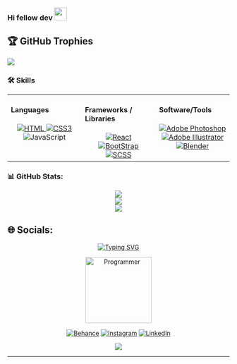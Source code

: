 ### Hi fellow dev <img src="https://media.giphy.com/media/hvRJCLFzcasrR4ia7z/giphy.gif" width="29px" height="29px">


## 🏆 GitHub Trophies
![](https://github-profile-trophy.vercel.app/?username=sureshgrdr&theme=radical&no-frame=true&no-bg=true&margin-w=4)


### 🛠️ Skills

<table><tr><td valign="top" width="33%">
  
#### Languages
  <div align="center">  
      <a href="https://developer.mozilla.org/en-US/docs/Web/JavaScript" target="_blank">
        <img  src="https://img.shields.io/badge/HTML-ff662a?style=for-the-badge&logo=html5&labelColor=20232a&color=ff662a" alt="HTML"  />
      </a> 
      <a href="https://react.dev/" target="_blank">
        <img  src="https://img.shields.io/badge/CSS-ff662a?style=for-the-badge&logo=CSS3&logoColor=2862e9&labelColor=20232a&color=2862e9" alt="CSS3"  />
      </a> 
        <img  src="https://img.shields.io/badge/JavaScript-ff662a?style=for-the-badge&logo=Javascript&labelColor=20232a&color=f7df1e" alt="JavaScript"  />

  </div>
</td>

<td valign="top" width="33%">
  
#### Frameworks / Libraries
  <div align="center">  
        <a href="https://www.java.com/" target="_blank">
            <img src="https://img.shields.io/badge/React-ff662a?style=for-the-badge&logo=React&labelColor=20232a&color=61dafb" alt="React" />
        </a>  
        <a href="https://spring.io/" target="_blank"> 
          <img src="https://img.shields.io/badge/BootStrap-ff662a?style=for-the-badge&logo=Bootstrap&labelColor=20232a&color=6e4ca2" alt="BootStrap" />
        </a>
        <a href="https://www.mysql.com/" target="_blank">
            <img src="https://img.shields.io/badge/SCSS-ff662a?style=for-the-badge&logo=sass&labelColor=20232a&color=cc6699" alt="SCSS" />
        </a>
        
  </div>
</td>  

<td valign="top" width="33%">
 
#### Software/Tools
  <div align="center">  
    <a href="https://www.linux.org/" target="_blank">
      <img src="https://img.shields.io/badge/Photoshop-ff662a?style=for-the-badge&logo=Adobe%20photoshop&labelColor=20232a&color=31a8ff" alt="Adobe Photoshop" />
    </a>
    <a href="https://cloud.google.com/" target="_blank">
      <img src="https://img.shields.io/badge/Illustrator-ff662a?style=for-the-badge&logo=Adobe%20Illustrator&labelColor=20232a&color=ff9a00" alt="Adobe Illustrator" />
    </a>
    <a href="https://www.docker.com/" target="_blank">
      <img src="https://img.shields.io/badge/Blender-ff662a?style=for-the-badge&logo=Blender&labelColor=20232a&color=e87d0d" alt="Blender" />
    </a>
    
  </div>
</td></tr></table> 

### 📊 GitHub Stats:
<div align="center">
  
![](https://github-readme-stats.vercel.app/api?username=sureshgrdr&theme=gotham&hide_border=true&include_all_commits=true&count_private=true)<br/>
![](https://github-readme-streak-stats.herokuapp.com/?user=sureshgrdr&theme=gotham&hide_border=true)<br/>
![](https://github-readme-stats.vercel.app/api/top-langs/?username=sureshgrdr&theme=gotham&hide_border=true&include_all_commits=true&count_private=true&layout=compact)
</div>

## 🌐 Socials: 

<div align="center">
  
  [![Typing SVG](https://readme-typing-svg.demolab.com?font=inter&pause=1000&random=false&width=435&lines=Contact+me)](https://git.io/typing-svg)
</div>

<div align="center">
 <a href="https://www.docker.com/" target="_blank">
      <img src="https://media.giphy.com/media/v1.Y2lkPTc5MGI3NjExZHNjZXU2bHFmbXliczJnMXk1dmR5M3V5azBndzJ6emo0c2hoa2lyOCZlcD12MV9pbnRlcm5hbF9naWZfYnlfaWQmY3Q9cw/fwbzI2kV3Qrlpkh59e/giphy.gif" alt="Programmer" width="150" />
    </a>


[![Behance](https://img.shields.io/badge/Behance-1769ff?logo=behance&logoColor=white)](https://behance.net/sureshgrdr) [![Instagram](https://img.shields.io/badge/Instagram-%23E4405F.svg?logo=Instagram&logoColor=white)](https://instagram.com/fantasy.fusion.artistry) [![LinkedIn](https://img.shields.io/badge/LinkedIn-%230077B5.svg?logo=linkedin&logoColor=white)](https://linkedin.com/in/sureshgrdr) 

[![](https://visitcount.itsvg.in/api?id=sureshgrdr&icon=4&color=1)](https://visitcount.itsvg.in)
</div>

---


<!-- Proudly created with GPRM ( https://gprm.itsvg.in ) -->
